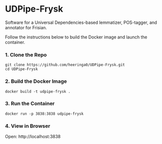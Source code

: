 # UDPipe-Frysk
Software for a Universal Dependencies-based lemmatizer, POS-tagger, and annotator for Frisian.

Follow the instructions below to build the Docker image and launch the container.

### 1. Clone the Repo

```
git clone https://github.com/heeringa0/UDPipe-Frysk.git
cd UDPipe-Frysk
```

### 2. Build the Docker Image

```
docker build -t udpipe-frysk .
```

### 3. Run the Container

```
docker run -p 3838:3838 udpipe-frysk
```

### 4. View in Browser

Open:
http://localhost:3838
